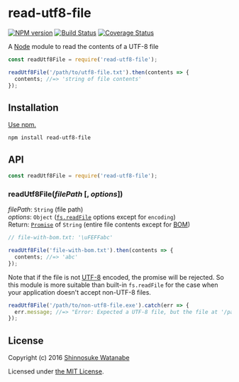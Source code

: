 # read-utf8-file

[![NPM version](https://img.shields.io/npm/v/read-utf8-file.svg)](https://www.npmjs.com/package/read-utf8-file)
[![Build Status](https://travis-ci.org/shinnn/read-utf8-file.svg?branch=master)](https://travis-ci.org/shinnn/read-utf8-file)
[![Coverage Status](https://img.shields.io/coveralls/shinnn/read-utf8-file.svg)](https://coveralls.io/github/shinnn/read-utf8-file?branch=master)

A [Node](https://nodejs.org/) module to read the contents of a UTF-8 file

```javascript
const readUtf8File = require('read-utf8-file');

readUtf8File('/path/to/utf8-file.txt').then(contents => {
  contents; //=> 'string of file contents'
});
```

## Installation

[Use npm.](https://docs.npmjs.com/cli/install)

```
npm install read-utf8-file
```

## API

```javascript
const readUtf8File = require('read-utf8-file');
```

### readUtf8File(*filePath* [, *options*])

*filePath*: `String` (file path)  
*options*: `Object` ([`fs.readFile`](https://nodejs.org/api/fs.html#fs_fs_readfile_file_options_callback) options except for `encoding`)  
Return: [`Promise`](https://promisesaplus.com/) of `String` (entire file contents except for [BOM](http://unicode.org/faq/utf_bom.html))

```javascript
// file-with-bom.txt: '\uFEFFabc'

readUtf8File('file-with-bom.txt').then(contents => {
  contents; //=> 'abc'
});
```

Note that if the file is not [UTF-8](https://tools.ietf.org/html/rfc3629) encoded, the promise will be rejected. So this module is more suitable than built-in `fs.readFile` for the case when your application doesn't accept non-UTF-8 files.

```javascript
readUtf8File('/path/to/non-utf8-file.exe').catch(err => {
  err.message; //=> "Error: Expected a UTF-8 file, but the file at '/path/to/non-utf8-file.exe' is not UTF-8 encoded."
});
```

## License

Copyright (c) 2016 [Shinnosuke Watanabe](https://github.com/shinnn)

Licensed under [the MIT License](./LICENSE).
